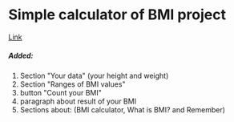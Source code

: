 # Simple calculator of BMI project

[Link](https://web-fullstack-dev.github.io/Simple-Calculator-of-BMI--JavaScript/)

##### Added:
1. Section "Your data" (your height and weight)
2. Section "Ranges of BMI values"
3. button "Count your BMI"
4. paragraph about result of your BMI
5. Sections about: (BMI calculator, What is BMI? and Remember)


